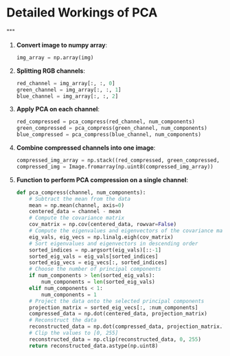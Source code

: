 # Detailed Workings of PCA

"""

1. **Convert image to numpy array**:

    ```python
    img_array = np.array(img)
    ```

2. **Splitting RGB channels**:

    ```python
    red_channel = img_array[:, :, 0]
    green_channel = img_array[:, :, 1]
    blue_channel = img_array[:, :, 2]
    ```

3. **Apply PCA on each channel**:

    ```python
    red_compressed = pca_compress(red_channel, num_components)
    green_compressed = pca_compress(green_channel, num_components)
    blue_compressed = pca_compress(blue_channel, num_components)
    ```

4. **Combine compressed channels into one image**:

    ```python
    compressed_img_array = np.stack((red_compressed, green_compressed, blue_compressed), axis=2)
    compressed_img = Image.fromarray(np.uint8(compressed_img_array))
    ```

5. **Function to perform PCA compression on a single channel**:

    ```python
    def pca_compress(channel, num_components):
        # Subtract the mean from the data
        mean = np.mean(channel, axis=0)
        centered_data = channel - mean
        # Compute the covariance matrix
        cov_matrix = np.cov(centered_data, rowvar=False)
        # Compute the eigenvalues and eigenvectors of the covariance matrix
        eig_vals, eig_vecs = np.linalg.eigh(cov_matrix)
        # Sort eigenvalues and eigenvectors in descending order
        sorted_indices = np.argsort(eig_vals)[::-1]
        sorted_eig_vals = eig_vals[sorted_indices]
        sorted_eig_vecs = eig_vecs[:, sorted_indices]
        # Choose the number of principal components
        if num_components > len(sorted_eig_vals):
            num_components = len(sorted_eig_vals)
        elif num_components < 1:
            num_components = 1
        # Project the data onto the selected principal components
        projection_matrix = sorted_eig_vecs[:, :num_components]
        compressed_data = np.dot(centered_data, projection_matrix)
        # Reconstruct the data
        reconstructed_data = np.dot(compressed_data, projection_matrix.T) + mean
        # Clip the values to [0, 255]
        reconstructed_data = np.clip(reconstructed_data, 0, 255)
        return reconstructed_data.astype(np.uint8)
    ```

